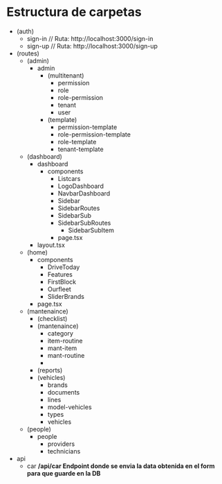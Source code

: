 # Estructura de carpetas

- (auth)
  - sign-in // Ruta: http://localhost:3000/sign-in
  - sign-up // Ruta: http://localhost:3000/sign-up
- (routes)
  - (admin)
    - admin
      - (multitenant)
        - permission
        - role
        - role-permission
        - tenant
        - user
      - (template)
        - permission-template
        - role-permission-template
        - role-template
        - tenant-template
  - (dashboard)
    - dashboard
      - components
        - Listcars
        - LogoDashboard
        - NavbarDashboard
        - Sidebar
        - SidebarRoutes
        - SidebarSub
        - SidebarSubRoutes
          - SidebarSubItem
        - page.tsx
    - layout.tsx
  - (home)
    - components
      - DriveToday
      - Features
      - FirstBlock
      - Ourfleet
      - SliderBrands
    - page.tsx
  - (mantenaince)
    - (checklist)
    - (mantenaince)
      - category
      - item-routine
      - mant-item
      - mant-routine
      -
    - (reports)
    - (vehicles)
      - brands
      - documents
      - lines
      - model-vehicles
      - types
      - vehicles
  - (people)
    - people
      - providers
      - technicians
- api
  - car **/api/car Endpoint donde se envia la data obtenida en el form para que guarde en la DB**
